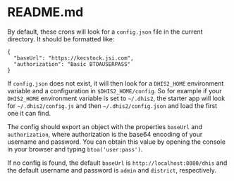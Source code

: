 # README.md

By default, these crons will look for a `config.json` file in the current directory. It should be formatted like:
```
{
  "baseUrl": "https://kecstock.jsi.com",
  "authorization": "Basic BTOAUSERPASS"
}

```

If `config.json` does not exist, it will then look for a `DHIS2_HOME` environment variable and a configuration in `$DHIS2_HOME/config`. So for example if your `DHIS2_HOME` environment variable is set to `~/.dhis2`, the starter app will look for `~/.dhis2/config.js` and then `~/.dhis2/config.json` and load the first one it can find.

The config should export an object with the properties `baseUrl` and
`authorization`, where authorization is the base64 encoding of your username and
password. You can obtain this value by opening the console in your browser and
typing `btoa('user:pass')`.

If no config is found, the default `baseUrl` is `http://localhost:8080/dhis` and
the default username and password is `admin` and `district`, respectively.
